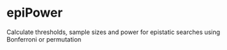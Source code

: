 epiPower
========

Calculate thresholds, sample sizes and power for epistatic searches using Bonferroni or permutation
